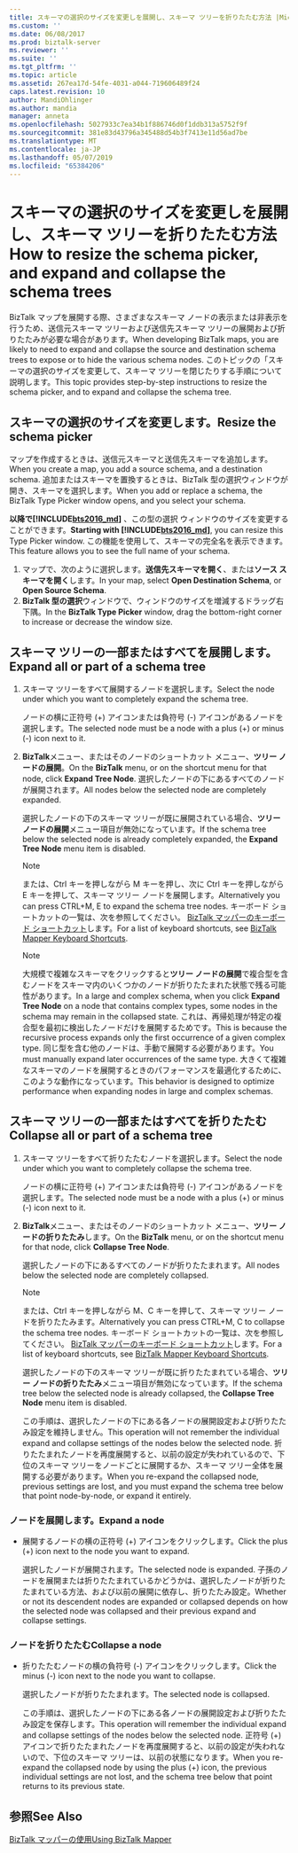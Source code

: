 ```yaml
---
title: スキーマの選択のサイズを変更しを展開し、スキーマ ツリーを折りたたむ方法 |Microsoft Docs
ms.custom: ''
ms.date: 06/08/2017
ms.prod: biztalk-server
ms.reviewer: ''
ms.suite: ''
ms.tgt_pltfrm: ''
ms.topic: article
ms.assetid: 267ea17d-54fe-4031-a044-719606489f24
caps.latest.revision: 10
author: MandiOhlinger
ms.author: mandia
manager: anneta
ms.openlocfilehash: 5027933c7ea34b1f886746d0f1ddb313a5752f9f
ms.sourcegitcommit: 381e83d43796a345488d54b3f7413e11d56ad7be
ms.translationtype: MT
ms.contentlocale: ja-JP
ms.lasthandoff: 05/07/2019
ms.locfileid: "65384206"
---
```

# <a name="how-to-resize-the-schema-picker-and-expand-and-collapse-the-schema-trees"></a><span data-ttu-id="eb96f-102">スキーマの選択のサイズを変更しを展開し、スキーマ ツリーを折りたたむ方法</span><span class="sxs-lookup"><span data-stu-id="eb96f-102">How to resize the schema picker, and expand and collapse the schema trees</span></span>
<span data-ttu-id="eb96f-103">BizTalk マップを展開する際、さまざまなスキーマ ノードの表示または非表示を行うため、送信元スキーマ ツリーおよび送信先スキーマ ツリーの展開および折りたたみが必要な場合があります。</span><span class="sxs-lookup"><span data-stu-id="eb96f-103">When developing BizTalk maps, you are likely to need to expand and collapse the source and destination schema trees to expose or to hide the various schema nodes.</span></span> <span data-ttu-id="eb96f-104">このトピックの「スキーマの選択のサイズを変更して、スキーマ ツリーを閉じたりする手順について説明します。</span><span class="sxs-lookup"><span data-stu-id="eb96f-104">This topic provides step-by-step instructions to resize the schema picker, and to expand and collapse the schema tree.</span></span>  

## <a name="resize-the-schema-picker"></a><span data-ttu-id="eb96f-105">スキーマの選択のサイズを変更します。</span><span class="sxs-lookup"><span data-stu-id="eb96f-105">Resize the schema picker</span></span>

<span data-ttu-id="eb96f-106">マップを作成するときは、送信元スキーマと送信先スキーマを追加します。</span><span class="sxs-lookup"><span data-stu-id="eb96f-106">When you create a map, you add a source schema, and a destination schema.</span></span> <span data-ttu-id="eb96f-107">追加またはスキーマを置換するときは、BizTalk 型の選択ウィンドウが開き、スキーマを選択します。</span><span class="sxs-lookup"><span data-stu-id="eb96f-107">When you add or replace a schema, the BizTalk Type Picker window opens, and you select your schema.</span></span> 

<span data-ttu-id="eb96f-108">**以降で[!INCLUDE[bts2016_md](../includes/bts2016-md.md)]** 、この型の選択 ウィンドウのサイズを変更することができます。</span><span class="sxs-lookup"><span data-stu-id="eb96f-108">**Starting with [!INCLUDE[bts2016_md](../includes/bts2016-md.md)]**, you can resize this Type Picker window.</span></span> <span data-ttu-id="eb96f-109">この機能を使用して、スキーマの完全名を表示できます。</span><span class="sxs-lookup"><span data-stu-id="eb96f-109">This feature allows you to see the full name of your schema.</span></span>

1. <span data-ttu-id="eb96f-110">マップで、次のように選択します。**送信先スキーマを開く**、または**ソース スキーマを開く**します。</span><span class="sxs-lookup"><span data-stu-id="eb96f-110">In your map, select **Open Destination Schema**, or **Open Source Schema**.</span></span>
2. <span data-ttu-id="eb96f-111">**BizTalk 型の選択**ウィンドウで、ウィンドウのサイズを増減するドラッグ右下隅。</span><span class="sxs-lookup"><span data-stu-id="eb96f-111">In the **BizTalk Type Picker** window, drag the bottom-right corner to increase or decrease the window size.</span></span>
  
## <a name="expand-all-or-part-of-a-schema-tree"></a><span data-ttu-id="eb96f-112">スキーマ ツリーの一部またはすべてを展開します。</span><span class="sxs-lookup"><span data-stu-id="eb96f-112">Expand all or part of a schema tree</span></span>  
  
1.  <span data-ttu-id="eb96f-113">スキーマ ツリーをすべて展開するノードを選択します。</span><span class="sxs-lookup"><span data-stu-id="eb96f-113">Select the node under which you want to completely expand the schema tree.</span></span>  
  
     <span data-ttu-id="eb96f-114">ノードの横に正符号 (+) アイコンまたは負符号 (-) アイコンがあるノードを選択します。</span><span class="sxs-lookup"><span data-stu-id="eb96f-114">The selected node must be a node with a plus (+) or minus (-) icon next to it.</span></span>  
  
2.  <span data-ttu-id="eb96f-115">**BizTalk**メニュー、またはそのノードのショートカット メニュー、**ツリー ノードの展開**。</span><span class="sxs-lookup"><span data-stu-id="eb96f-115">On the **BizTalk** menu, or on the shortcut menu for that node, click **Expand Tree Node**.</span></span> <span data-ttu-id="eb96f-116">選択したノードの下にあるすべてのノードが展開されます。</span><span class="sxs-lookup"><span data-stu-id="eb96f-116">All nodes below the selected node are completely expanded.</span></span>  
  
     <span data-ttu-id="eb96f-117">選択したノードの下のスキーマ ツリーが既に展開されている場合、**ツリー ノードの展開**メニュー項目が無効になっています。</span><span class="sxs-lookup"><span data-stu-id="eb96f-117">If the schema tree below the selected node is already completely expanded, the **Expand Tree Node** menu item is disabled.</span></span>  
  
    > [!NOTE]
    >  <span data-ttu-id="eb96f-118">または、Ctrl キーを押しながら M キーを押し、次に Ctrl キーを押しながら E キーを押して、スキーマ ツリー ノードを展開します。</span><span class="sxs-lookup"><span data-stu-id="eb96f-118">Alternatively you can press CTRL+M, E to expand the schema tree nodes.</span></span> <span data-ttu-id="eb96f-119">キーボード ショートカットの一覧は、次を参照してください。 [BizTalk マッパーのキーボード ショートカット](../core/biztalk-mapper-keyboard-shortcuts.md)します。</span><span class="sxs-lookup"><span data-stu-id="eb96f-119">For a list of keyboard shortcuts, see [BizTalk Mapper Keyboard Shortcuts](../core/biztalk-mapper-keyboard-shortcuts.md).</span></span>  
  
    > [!NOTE]
    >  <span data-ttu-id="eb96f-120">大規模で複雑なスキーマをクリックすると**ツリー ノードの展開**で複合型を含むノードをスキーマ内のいくつかのノードが折りたたまれた状態で残る可能性があります。</span><span class="sxs-lookup"><span data-stu-id="eb96f-120">In a large and complex schema, when you click **Expand Tree Node** on a node that contains complex types, some nodes in the schema may remain in the collapsed state.</span></span> <span data-ttu-id="eb96f-121">これは、再帰処理が特定の複合型を最初に検出したノードだけを展開するためです。</span><span class="sxs-lookup"><span data-stu-id="eb96f-121">This is because the recursive process expands only the first occurrence of a given complex type.</span></span> <span data-ttu-id="eb96f-122">同じ型を含む他のノードは、手動で展開する必要があります。</span><span class="sxs-lookup"><span data-stu-id="eb96f-122">You must manually expand later occurrences of the same type.</span></span> <span data-ttu-id="eb96f-123">大きくて複雑なスキーマのノードを展開するときのパフォーマンスを最適化するために、このような動作になっています。</span><span class="sxs-lookup"><span data-stu-id="eb96f-123">This behavior is designed to optimize performance when expanding nodes in large and complex schemas.</span></span>  
  
## <a name="collapse-all-or-part-of-a-schema-tree"></a><span data-ttu-id="eb96f-124">スキーマ ツリーの一部またはすべてを折りたたむ</span><span class="sxs-lookup"><span data-stu-id="eb96f-124">Collapse all or part of a schema tree</span></span>  
  
1. <span data-ttu-id="eb96f-125">スキーマ ツリーをすべて折りたたむノードを選択します。</span><span class="sxs-lookup"><span data-stu-id="eb96f-125">Select the node under which you want to completely collapse the schema tree.</span></span>  
  
    <span data-ttu-id="eb96f-126">ノードの横に正符号 (+) アイコンまたは負符号 (-) アイコンがあるノードを選択します。</span><span class="sxs-lookup"><span data-stu-id="eb96f-126">The selected node must be a node with a plus (+) or minus (-) icon next to it.</span></span>  
  
2. <span data-ttu-id="eb96f-127">**BizTalk**メニュー、またはそのノードのショートカット メニュー、**ツリー ノードの折りたたみ**します。</span><span class="sxs-lookup"><span data-stu-id="eb96f-127">On the **BizTalk** menu, or on the shortcut menu for that node, click **Collapse Tree Node**.</span></span>  
  
    <span data-ttu-id="eb96f-128">選択したノードの下にあるすべてのノードが折りたたまれます。</span><span class="sxs-lookup"><span data-stu-id="eb96f-128">All nodes below the selected node are completely collapsed.</span></span>  
  
   > [!NOTE]
   >  <span data-ttu-id="eb96f-129">または、Ctrl キーを押しながら M、C キーを押して、スキーマ ツリー ノードを折りたたみます。</span><span class="sxs-lookup"><span data-stu-id="eb96f-129">Alternatively you can press CTRL+M, C to collapse the schema tree nodes.</span></span> <span data-ttu-id="eb96f-130">キーボード ショートカットの一覧は、次を参照してください。 [BizTalk マッパーのキーボード ショートカット](../core/biztalk-mapper-keyboard-shortcuts.md)します。</span><span class="sxs-lookup"><span data-stu-id="eb96f-130">For a list of keyboard shortcuts, see [BizTalk Mapper Keyboard Shortcuts](../core/biztalk-mapper-keyboard-shortcuts.md).</span></span>  
  
    <span data-ttu-id="eb96f-131">選択したノードの下のスキーマ ツリーが既に折りたたまれている場合、**ツリー ノードの折りたたみ**メニュー項目が無効になっています。</span><span class="sxs-lookup"><span data-stu-id="eb96f-131">If the schema tree below the selected node is already collapsed, the **Collapse Tree Node** menu item is disabled.</span></span>  
  
   <span data-ttu-id="eb96f-132">この手順は、選択したノードの下にある各ノードの展開設定および折りたたみ設定を維持しません。</span><span class="sxs-lookup"><span data-stu-id="eb96f-132">This operation will not remember the individual expand and collapse settings of the nodes below the selected node.</span></span> <span data-ttu-id="eb96f-133">折りたたまれたノードを再度展開すると、以前の設定が失われているので、下位のスキーマ ツリーをノードごとに展開するか、スキーマ ツリー全体を展開する必要があります。</span><span class="sxs-lookup"><span data-stu-id="eb96f-133">When you re-expand the collapsed node, previous settings are lost, and you must expand the schema tree below that point node-by-node, or expand it entirely.</span></span>  
  
### <a name="expand-a-node"></a><span data-ttu-id="eb96f-134">ノードを展開します。</span><span class="sxs-lookup"><span data-stu-id="eb96f-134">Expand a node</span></span>
  
- <span data-ttu-id="eb96f-135">展開するノードの横の正符号 (+) アイコンをクリックします。</span><span class="sxs-lookup"><span data-stu-id="eb96f-135">Click the plus (+) icon next to the node you want to expand.</span></span>  
  
  <span data-ttu-id="eb96f-136">選択したノードが展開されます。</span><span class="sxs-lookup"><span data-stu-id="eb96f-136">The selected node is expanded.</span></span> <span data-ttu-id="eb96f-137">子孫のノードを展開または折りたたまれているかどうかは、選択したノードが折りたたまれている方法、および以前の展開に依存し、折りたたみ設定。</span><span class="sxs-lookup"><span data-stu-id="eb96f-137">Whether or not its descendent nodes are expanded or collapsed depends on how the selected node was collapsed and their previous expand and collapse settings.</span></span>  
  
### <a name="collapse-a-node"></a><span data-ttu-id="eb96f-138">ノードを折りたたむ</span><span class="sxs-lookup"><span data-stu-id="eb96f-138">Collapse a node</span></span>
  
- <span data-ttu-id="eb96f-139">折りたたむノードの横の負符号 (-) アイコンをクリックします。</span><span class="sxs-lookup"><span data-stu-id="eb96f-139">Click the minus (-) icon next to the node you want to collapse.</span></span>  
  
  <span data-ttu-id="eb96f-140">選択したノードが折りたたまれます。</span><span class="sxs-lookup"><span data-stu-id="eb96f-140">The selected node is collapsed.</span></span>  
  
  <span data-ttu-id="eb96f-141">この手順は、選択したノードの下にある各ノードの展開設定および折りたたみ設定を保存します。</span><span class="sxs-lookup"><span data-stu-id="eb96f-141">This operation will remember the individual expand and collapse settings of the nodes below the selected node.</span></span> <span data-ttu-id="eb96f-142">正符号 (+) アイコンで折りたたまれたノードを再度展開すると、以前の設定が失われないので、下位のスキーマ ツリーは、以前の状態になります。</span><span class="sxs-lookup"><span data-stu-id="eb96f-142">When you re-expand the collapsed node by using the plus (+) icon, the previous individual settings are not lost, and the schema tree below that point returns to its previous state.</span></span>  
  
## <a name="see-also"></a><span data-ttu-id="eb96f-143">参照</span><span class="sxs-lookup"><span data-stu-id="eb96f-143">See Also</span></span>  
 [<span data-ttu-id="eb96f-144">BizTalk マッパーの使用</span><span class="sxs-lookup"><span data-stu-id="eb96f-144">Using BizTalk Mapper</span></span>](../core/using-biztalk-mapper.md)